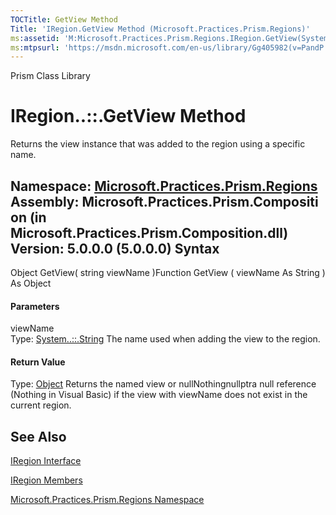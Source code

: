```yaml
---
TOCTitle: GetView Method
Title: 'IRegion.GetView Method (Microsoft.Practices.Prism.Regions)'
ms:assetid: 'M:Microsoft.Practices.Prism.Regions.IRegion.GetView(System.String)'
ms:mtpsurl: 'https://msdn.microsoft.com/en-us/library/Gg405982(v=PandP.50)'
---
```


Prism Class Library

IRegion..::.GetView Method
==========================

Returns the view instance that was added to the region using a specific name.

**Namespace:** [Microsoft.Practices.Prism.Regions](https://msdn.microsoft.com/n:microsoft.practices.prism.regions)
**Assembly:** Microsoft.Practices.Prism.Composition (in Microsoft.Practices.Prism.Composition.dll) Version: 5.0.0.0 (5.0.0.0)
Syntax
------

<span id="syntaxToggle"></span>Object GetView( string viewName )Function GetView ( viewName As String ) As Object
#### Parameters

viewName  
Type: [System..::.String](http://msdn2.microsoft.com/en-us/library/s1wwdcbf)
The name used when adding the view to the region.

#### Return Value

Type: [Object](http://msdn2.microsoft.com/en-us/library/e5kfa45b)
Returns the named view or nullNothingnullptra null reference (Nothing in Visual Basic) if the view with viewName does not exist in the current region.

See Also
--------

<span id="seeAlsoToggle"></span>
[IRegion Interface](https://msdn.microsoft.com/t:microsoft.practices.prism.regions.iregion)

[IRegion Members](https://msdn.microsoft.com/allmembers.t:microsoft.practices.prism.regions.iregion)

[Microsoft.Practices.Prism.Regions Namespace](https://msdn.microsoft.com/n:microsoft.practices.prism.regions)
